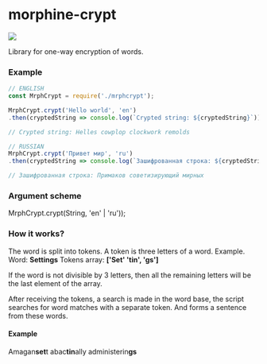 # morphine-crypt

![](https://i.ibb.co/DGpS2bK/2121.png)

Library for one-way encryption of words.

### Example

```javascript
// ENGLISH 
const MrphCrypt = require('./mrphcrypt');

MrphCrypt.crypt('Hello world', 'en')
.then(cryptedString => console.log(`Crypted string: ${cryptedString}`));

// Crypted string: Helles cowplop clockwork remolds

// RUSSIAN
MrphCrypt.crypt('Привет мир', 'ru')
.then(cryptedString => console.log(`Зашифрованная строка: ${cryptedString}`));

// Зашифрованная строка: Примаков советизирующий мирных

```
### Argument scheme
MrphCrypt.crypt(String, 'en' | 'ru'));

### How it works?

The word is split into tokens. A token is three letters of a word.
Example.
Word: **Settings**
Tokens array: **['Set' 'tin', 'gs']**

If the word is not divisible by 3 letters, then all the remaining letters will be the last element of the array.

After receiving the tokens, a search is made in the word base, the script searches for word matches with a separate token.
And forms a sentence from these words.


#### Example
Amagan**set**t abac**tin**ally administerin**gs**


